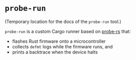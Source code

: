 # `probe-run`

(Temporary location for the docs of the `probe-run` tool.)

`probe-run` is a custom Cargo runner based on [probe-rs] that:

[probe-rs]: https://probe.rs/

- flashes Rust firmware onto a microcontroller
- collects `defmt` logs while the firmware runs, and
- prints a backtrace when the device halts
